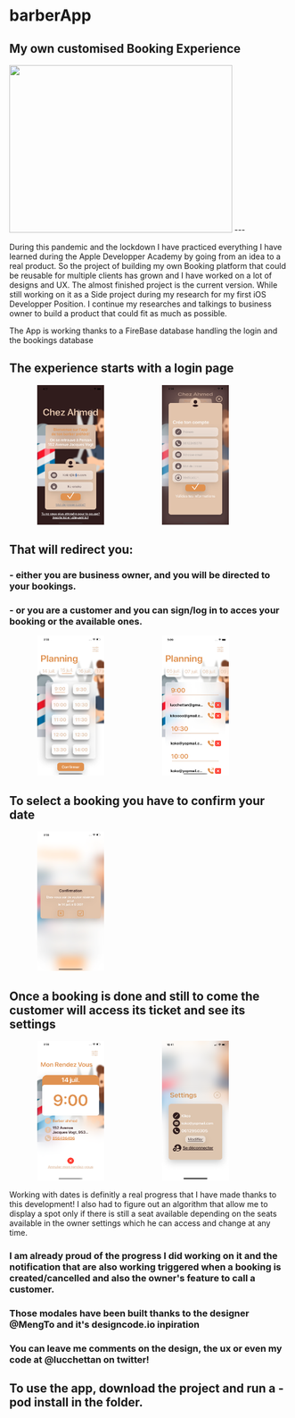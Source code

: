 # barberApp

## My own customised Booking Experience

<img src="https://github.com/lucchettan/barberApp/blob/master/MockupBarber.png" width="400" height="300"/>
---

During this pandemic and the lockdown I have practiced everything I have learned during the Apple Developper Academy by going from an idea to a real product.
So the project of building my own Booking platform that could be reusable for multiple clients has grown and I have worked on a lot of designs and UX. The almost finished project is the current version.
While still working on it as a Side project during my research for my first iOS Developper Position. I continue my researches and talkings to business owner to build a product that could fit as much as possible.

The App is working thanks to a FireBase database handling the login and the bookings database
## The experience starts with a login page 
<img src="https://github.com/lucchettan/barberApp/blob/master/login.png" width="120" height="250" hspace="50"/>    <img src="https://github.com/lucchettan/barberApp/blob/master/signin.png" width="120" height="250" hspace="50"/>


## That will redirect you:
   ### - either you are business owner, and you will be directed to your bookings. 
   ### - or you are a customer and you can sign/log in to acces your booking or the available ones.
   <img src="https://github.com/lucchettan/barberApp/blob/master/seeSpots.png" width="120" height="250" hspace="50"/> <img src="https://github.com/lucchettan/barberApp/blob/master/bookingsView.png" width="120" height="250" hspace="50"/>

##  To select a booking you have to confirm your date
   <img src="https://github.com/lucchettan/barberApp/blob/master/confirm.png" width="120" height="250" hspace="50"/>
   
## Once a booking is done and still to come the customer will access its ticket and see its settings 
   <img src="https://github.com/lucchettan/barberApp/blob/master/ticketView.png" width="120" height="250" hspace="50"/> <img src="https://github.com/lucchettan/barberApp/blob/master/settings.PNG" width="120" height="250" hspace="50"/>


Working with dates is definitly a real progress that I have made thanks to this development! I also had to figure out an algorithm that allow me to display a spot only if there is still a seat available depending on the seats available in the owner settings which he can access and change at any time. 

### I am already proud of the progress I did working on it and the notification that are also working triggered when a booking is created/cancelled and also the owner's feature to call a customer.



### Those modales have been built thanks to the designer @MengTo and it's designcode.io inpiration

### You can leave me comments on the design, the ux or even my code at @lucchettan on twitter!

## To use the app, download the project and run a - pod install in the folder.
